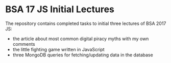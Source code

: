 # BSA 17 JS Initial Lectures

The repository contains completed tasks to initial three lectures of BSA 2017 JS:

* the article about most common digital piracy myths with my own comments
* the little fighting game written in JavaScript
* three MongoDB queries for fetching/updating data in the database